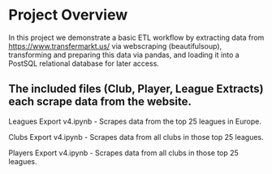 # Project Overview

In this project we demonstrate a basic ETL workflow by extracting data from https://www.transfermarkt.us/ via webscraping (beautifulsoup), transforming and preparing this data via pandas, and loading it into a PostSQL relational database for later access. 

## The included files (Club, Player, League Extracts) each scrape data from the website. 

Leagues Export v4.ipynb - Scrapes data from the top 25 leagues in Europe. 

Clubs Export v4.ipynb - Scrapes data from all clubs in those top 25 leagues. 

Players Export v4.ipynb - Scrapes data from all clubs in those top 25 leagues. 


